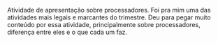 Atividade de apresentação sobre processadores. Foi pra mim uma das atividades mais legais e marcantes do trimestre. Deu para pegar muito conteúdo por essa atividade, principalmente sobre processadores, diferença entre eles e o que cada um faz.